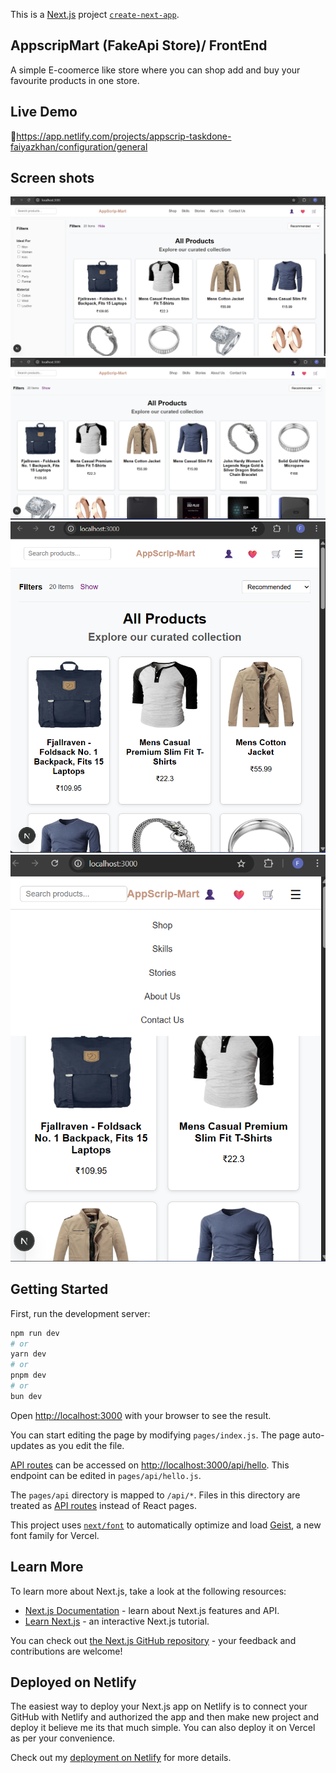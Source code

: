 This is a [Next.js](https://nextjs.org) project [`create-next-app`](https://nextjs.org/docs/pages/api-reference/create-next-app).

## AppscripMart (FakeApi Store)/ FrontEnd
A simple E-coomerce like store where you can shop add and buy your favourite products in one store.

## Live Demo 
🔗https://app.netlify.com/projects/appscrip-taskdone-faiyazkhan/configuration/general

## Screen shots 
![Home Screen](assets/Homescreen.png)
![Show and Hide Button and Filters](assets/HomeScreenHideSideBar.png)
![hamburger icon and its wfunction](assets/hamburgerMenu.png)
![mobile Responsiveness](assets/mobileFriendly.png)

## Getting Started

First, run the development server:

```bash
npm run dev
# or
yarn dev
# or
pnpm dev
# or
bun dev
```

Open [http://localhost:3000](http://localhost:3000) with your browser to see the result.

You can start editing the page by modifying `pages/index.js`. The page auto-updates as you edit the file.

[API routes](https://nextjs.org/docs/pages/building-your-application/routing/api-routes) can be accessed on [http://localhost:3000/api/hello](http://localhost:3000/api/hello). This endpoint can be edited in `pages/api/hello.js`.

The `pages/api` directory is mapped to `/api/*`. Files in this directory are treated as [API routes](https://nextjs.org/docs/pages/building-your-application/routing/api-routes) instead of React pages.

This project uses [`next/font`](https://nextjs.org/docs/pages/building-your-application/optimizing/fonts) to automatically optimize and load [Geist](https://vercel.com/font), a new font family for Vercel.

## Learn More

To learn more about Next.js, take a look at the following resources:

- [Next.js Documentation](https://nextjs.org/docs) - learn about Next.js features and API.
- [Learn Next.js](https://nextjs.org/learn-pages-router) - an interactive Next.js tutorial.

You can check out [the Next.js GitHub repository](https://github.com/Fk4111/appscrip-taskNew-faiyazkhan.git
) - your feedback and contributions are welcome!

## Deployed on Netlify

The easiest way to deploy your Next.js app on Netlify is to connect your GitHub with Netlify and authorized the app and then make new project and deploy it believe me its that much simple. You can also deploy it on Vercel as per your convenience.

Check out my [deployment on Netlify](https://app.netlify.com/projects/appscrip-taskdone-faiyazkhan/configuration/general) for more details.
